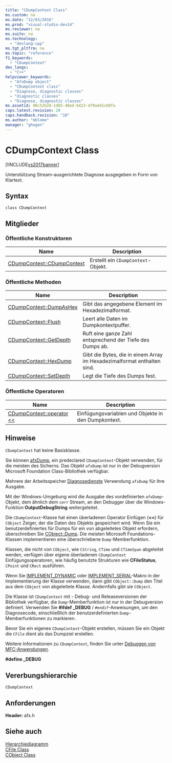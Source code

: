 ```yaml
---
title: "CDumpContext Class"
ms.custom: na
ms.date: "12/03/2016"
ms.prod: "visual-studio-dev14"
ms.reviewer: na
ms.suite: na
ms.technology: 
  - "devlang-cpp"
ms.tgt_pltfrm: na
ms.topic: "reference"
f1_keywords: 
  - "CDumpContext"
dev_langs: 
  - "C++"
helpviewer_keywords: 
  - "AfxDump object"
  - "CDumpContext class"
  - "Diagnose, diagnostic classes"
  - "diagnostic classes"
  - "Diagnose, diagnostic classes"
ms.assetid: 98c52b2d-14b5-48ed-b423-479a4d1c60fa
caps.latest.revision: 20
caps.handback.revision: "10"
ms.author: "mblome"
manager: "ghogen"
---
```

# CDumpContext Class
[!INCLUDE[vs2017banner](../../assembler/inline/includes/vs2017banner.md)]

Unterstützung Stream\-ausgerichtete Diagnose ausgegeben in Form von Klartext.  
  
## Syntax  
  
```  
class CDumpContext  
```  
  
## Mitglieder  
  
### Öffentliche Konstruktoren  
  
|Name|Description|  
|----------|-----------------|  
|[CDumpContext::CDumpContext](../Topic/CDumpContext::CDumpContext.md)|Erstellt ein `CDumpContext`\-Objekt.|  
  
### Öffentliche Methoden  
  
|Name|Description|  
|----------|-----------------|  
|[CDumpContext::DumpAsHex](../Topic/CDumpContext::DumpAsHex.md)|Gibt das angegebene Element im Hexadezimalformat.|  
|[CDumpContext::Flush](../Topic/CDumpContext::Flush.md)|Leert alle Daten im Dumpkontextpuffer.|  
|[CDumpContext::GetDepth](../Topic/CDumpContext::GetDepth.md)|Ruft eine ganze Zahl entsprechend der Tiefe des Dumps ab.|  
|[CDumpContext::HexDump](../Topic/CDumpContext::HexDump.md)|Gibt die Bytes, die in einem Array im Hexadezimalformat enthalten sind.|  
|[CDumpContext::SetDepth](../Topic/CDumpContext::SetDepth.md)|Legt die Tiefe des Dumps fest.|  
  
### Öffentliche Operatoren  
  
|Name|Description|  
|----------|-----------------|  
|[CDumpContext::operator \<\<](../Topic/CDumpContext::operator%20%3C%3C.md)|Einfügungsvariablen und Objekte in den Dumpkontext.|  
  
## Hinweise  
 `CDumpContext` hat keine Basisklasse.  
  
 Sie können [afxDump](../Topic/afxDump%20\(CDumpContext%20in%20MFC\).md), ein predeclared `CDumpContext`\-Objekt verwenden, für die meisten des Sicherns.  Das Objekt `afxDump` ist nur in der Debugversion Microsoft Foundation Class\-Bibliothek verfügbar.  
  
 Mehrere der Arbeitsspeicher [Diagnosedienste](../../mfc/reference/diagnostic-services.md) Verwendung `afxDump` für ihre Ausgabe.  
  
 Mit der Windows\-Umgebung wird die Ausgabe des vordefinierten `afxDump`\-Objekt, dem ähnlich dem `cerr` Stream, an den Debugger über die Windows\-Funktion **OutputDebugString** weitergeleitet.  
  
 Die `CDumpContext`\-Klasse hat einen überladenen Operator Einfügen \(**\<\<**\) für `CObject` Zeiger, der die Daten des Objekts gespeichert wird.  Wenn Sie ein benutzerdefiniertes für Dumps für ein von abgeleitetes Objekt erfordern, überschreiben Sie [CObject::Dump](../Topic/CObject::Dump.md).  Die meisten Microsoft Foundations\-Klassen implementieren eine überschriebene `Dump`\-Memberfunktion.  
  
 Klassen, die nicht von `CObject`, wie `CString`, `CTime` und `CTimeSpan` abgeleitet werden, verfügen über eigene überladenen `CDumpContext` Einfügungsoperatoren, wie häufig benutzte Strukturen wie **CFileStatus**, `CPoint` und `CRect` ausführen.  
  
 Wenn Sie [IMPLEMENT\_DYNAMIC](../Topic/IMPLEMENT_DYNAMIC.md) oder [IMPLEMENT\_SERIAL](../Topic/IMPLEMENT_SERIAL.md)\-Makro in der Implementierung der Klasse verwenden, dann gibt `CObject::Dump` den Titel aus dem `CObject` von abgeleitete Klasse.  Andernfalls gibt sie `CObject`.  
  
 Die Klasse ist `CDumpContext` mit \- Debug\- und Releaseversionen der Bibliothek verfügbar, die `Dump`\-Memberfunktion ist nur in der Debugversion definiert.  Verwenden Sie **\#ifdef \_DEBUG** \/ `#endif`\-Anweisungen, um den Diagnosecode, einschließlich der benutzerdefinierten `Dump`\-Memberfunktionen zu markieren.  
  
 Bevor Sie ein eigenes `CDumpContext`\-Objekt erstellen, müssen Sie ein Objekt die `CFile` dient als das Dumpziel erstellen.  
  
 Weitere Informationen zu `CDumpContext`, finden Sie unter [Debuggen von MFC\-Anwendungen](../Topic/MFC%20Debugging%20Techniques.md).  
  
 **\#define \_DEBUG**  
  
## Vererbungshierarchie  
 `CDumpContext`  
  
## Anforderungen  
 **Header:**  afx.h  
  
## Siehe auch  
 [Hierarchiediagramm](../../mfc/hierarchy-chart.md)   
 [CFile Class](../../mfc/reference/cfile-class.md)   
 [CObject Class](../../mfc/reference/cobject-class.md)